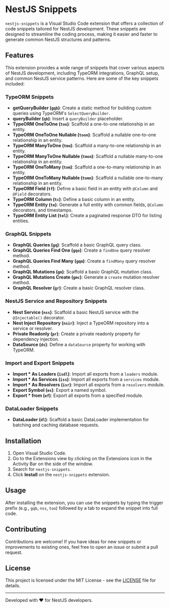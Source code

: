 # NestJS Snippets

`nestjs-snippets` is a Visual Studio Code extension that offers a collection of code snippets tailored for NestJS development. These snippets are designed to streamline the coding process, making it easier and faster to generate common NestJS structures and patterns.

## Features

This extension provides a wide range of snippets that cover various aspects of NestJS development, including TypeORM integrations, GraphQL setup, and common NestJS service patterns. Here are some of the key snippets included:

### TypeORM Snippets

- **getQueryBuilder (`gqb`)**: Create a static method for building custom queries using TypeORM's `SelectQueryBuilder`.
- **queryBuilder (`qb`)**: Insert a `queryBuilder` placeholder.
- **TypeORM OneToOne (`too`)**: Scaffold a one-to-one relationship in an entity.
- **TypeORM OneToOne Nullable (`toon`)**: Scaffold a nullable one-to-one relationship in an entity.
- **TypeORM ManyToOne (`tmo`)**: Scaffold a many-to-one relationship in an entity.
- **TypeORM ManyToOne Nullable (`tmon`)**: Scaffold a nullable many-to-one relationship in an entity.
- **TypeORM OneToMany (`tom`)**: Scaffold a one-to-many relationship in an entity.
- **TypeORM OneToMany Nullable (`tomn`)**: Scaffold a nullable one-to-many relationship in an entity.
- **TypeORM Field (`tf`)**: Define a basic field in an entity with `@Column` and `@Field` decorators.
- **TypeORM Column (`tc`)**: Define a basic column in an entity.
- **TypeORM Entity (`te`)**: Generate a full entity with common fields, `@Column` decorators, and timestamps.
- **TypeORM Entity List (`tel`)**: Create a paginated response DTO for listing entities.

### GraphQL Snippets

- **GraphQL Queries (`gq`)**: Scaffold a basic GraphQL query class.
- **GraphQL Queries Find One (`gqo`)**: Create a `findOne` query resolver method.
- **GraphQL Queries Find Many (`gqm`)**: Create a `findMany` query resolver method.
- **GraphQL Mutations (`gm`)**: Scaffold a basic GraphQL mutation class.
- **GraphQL Mutations Create (`gmc`)**: Generate a `create` mutation resolver method.
- **GraphQL Resolver (`gr`)**: Create a basic GraphQL resolver class.

### NestJS Service and Repository Snippets

- **Nest Service (`nss`)**: Scaffold a basic NestJS service with the `@Injectable()` decorator.
- **Nest Inject Repository (`nsir`)**: Inject a TypeORM repository into a service or resolver.
- **Private Readonly (`pr`)**: Create a private readonly property for dependency injection.
- **DataSource (`ds`)**: Define a `dataSource` property for working with TypeORM.

### Import and Export Snippets

- **Import * As Loaders (`isdl`)**: Import all exports from a `loaders` module.
- **Import * As Services (`iss`)**: Import all exports from a `services` module.
- **Import * As Resolvers (`isr`)**: Import all exports from a `resolvers` module.
- **Export Symbol (`es`)**: Export a named symbol.
- **Export * from (`ef`)**: Export all exports from a specified module.

### DataLoader Snippets

- **DataLoader (`dl`)**: Scaffold a basic DataLoader implementation for batching and caching database requests.

## Installation

1. Open Visual Studio Code.
2. Go to the Extensions view by clicking on the Extensions icon in the Activity Bar on the side of the window.
3. Search for `nestjs-snippets`.
4. Click **Install** on the `nestjs-snippets` extension.

## Usage

After installing the extension, you can use the snippets by typing the trigger prefix (e.g., `gqb`, `nss`, `too`) followed by a tab to expand the snippet into full code.

## Contributing

Contributions are welcome! If you have ideas for new snippets or improvements to existing ones, feel free to open an issue or submit a pull request.

## License

This project is licensed under the MIT License - see the [LICENSE](LICENSE) file for details.

---

Developed with ❤️ for NestJS developers.
